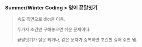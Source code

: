 ### Summer/Winter Coding > 영어 끝말잇기

> 속도 측면으로 dict을 이용. 
>
> 두가지 조건만 구해놓으면 쉬운 문제이다.
>
> 끝말잇기가 잘못 되거나, 같은 문자가 중복하면 조건만 걸어 주면 됌.